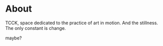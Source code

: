 <!-- subtitle: About -->
# About

TCCK, space dedicated to the practice of art in motion.
And the stillness.
The only constant is change.

maybe?
